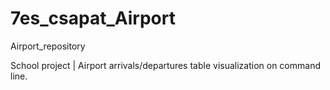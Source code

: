 # 7es_csapat_Airport
Airport_repository

School project | Airport arrivals/departures table visualization on command line.
